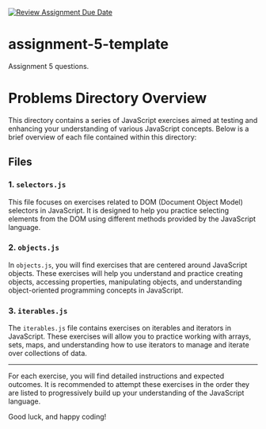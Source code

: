 [![Review Assignment Due Date](https://classroom.github.com/assets/deadline-readme-button-24ddc0f5d75046c5622901739e7c5dd533143b0c8e959d652212380cedb1ea36.svg)](https://classroom.github.com/a/sbb--YyP)
# assignment-5-template

Assignment 5 questions.
# Problems Directory Overview

This directory contains a series of JavaScript exercises aimed at testing and enhancing your understanding of various JavaScript concepts. Below is a brief overview of each file contained within this directory:

## Files

### 1. `selectors.js`
This file focuses on exercises related to DOM (Document Object Model) selectors in JavaScript. It is designed to help you practice selecting elements from the DOM using different methods provided by the JavaScript language.

### 2. `objects.js`
In `objects.js`, you will find exercises that are centered around JavaScript objects. These exercises will help you understand and practice creating objects, accessing properties, manipulating objects, and understanding object-oriented programming concepts in JavaScript.

### 3. `iterables.js`
The `iterables.js` file contains exercises on iterables and iterators in JavaScript. These exercises will allow you to practice working with arrays, sets, maps, and understanding how to use iterators to manage and iterate over collections of data.

---

For each exercise, you will find detailed instructions and expected outcomes. It is recommended to attempt these exercises in the order they are listed to progressively build up your understanding of the JavaScript language.

Good luck, and happy coding!